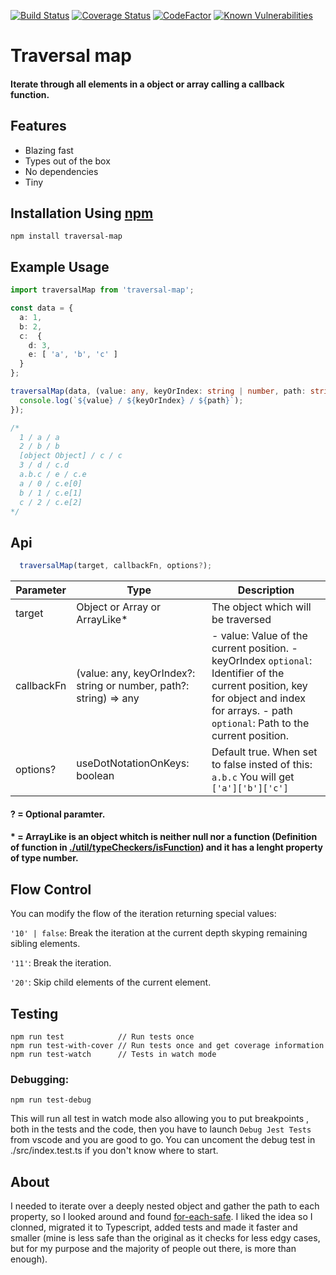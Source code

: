 [![Build Status](https://travis-ci.org/ElianCordoba/traversal-map.svg?branch=master)](https://travis-ci.org/ElianCordoba/traversal-map)
[![Coverage Status](https://coveralls.io/repos/github/ElianCordoba/traversal-map/badge.svg?branch=master)](https://coveralls.io/github/ElianCordoba/traversal-map?branch=master)
[![CodeFactor](https://www.codefactor.io/repository/github/eliancordoba/traversal-map/badge)](https://www.codefactor.io/repository/github/eliancordoba/traversal-map)
[![Known Vulnerabilities](https://snyk.io/test/github/ElianCordoba/traversal-map/badge.svg?targetFile=package.json)](https://snyk.io/test/github/ElianCordoba/traversal-map?targetFile=package.json)

# Traversal map

#### Iterate through all elements in a object or array calling a callback function.

## Features
- Blazing fast
- Types out of the box
- No dependencies
- Tiny

## Installation Using [npm](https://docs.npmjs.com/getting-started/installing-npm-packages-locally)

```
npm install traversal-map
```

## Example Usage

```typescript
import traversalMap from 'traversal-map';

const data = {
  a: 1,
  b: 2,
  c:  {
    d: 3,
    e: [ 'a', 'b', 'c' ]
  }
};

traversalMap(data, (value: any, keyOrIndex: string | number, path: string) => {
  console.log(`${value} / ${keyOrIndex} / ${path}`);
});

/*
  1 / a / a
  2 / b / b
  [object Object] / c / c
  3 / d / c.d
  a.b.c / e / c.e
  a / 0 / c.e[0]
  b / 1 / c.e[1]
  c / 2 / c.e[2]
*/
```
## Api

``` typescript 
  traversalMap(target, callbackFn, options?);
```

| Parameter   	| Type                                                             	| Description                                                                                                                                                                                	|
|-------------	|------------------------------------------------------------------	|--------------------------------------------------------------------------------------------------------------------------------------------------------------------------------------------	|
| target     	| Object or Array or ArrayLike*                                     	| The object which will be traversed                                                                                                                                                         	|
| callbackFn 	| (value: any, keyOrIndex?: string or number, path?: string) => any 	| - value: Value of the current position.  - keyOrIndex `optional`: Identifier of the current position, key for object and index for arrays.  - path `optional`: Path to the current position. 	|
| options?    	| useDotNotationOnKeys: boolean                                    	| Default true. When set to false insted of this: ` a.b.c `  You will get ` ['a']['b']['c'] `                                                                                                     	|


#### ? = Optional paramter.
#### * = ArrayLike is an object whitch is neither null nor a function (Definition of function in [./util/typeCheckers/isFunction](./src/utils/typeCheckers.ts#isFunction)) and it has a lenght property of type number.


## Flow Control

You can modify the flow of the iteration returning special values:

`'10' | false`: Break the iteration at the current depth skyping remaining sibling elements.

`'11'`: Break the iteration.

`'20'`: Skip child elements of the current element.

## Testing

```
npm run test            // Run tests once
npm run test-with-cover // Run tests once and get coverage information
npm run test-watch      // Tests in watch mode 
```

### Debugging:

```
npm run test-debug
```
This will run all test in watch mode also allowing you to put breakpoints , both in the tests and the code, then you have to launch `Debug Jest Tests` from vscode and you are good to go. You can uncoment the debug test in ./src/index.test.ts if you don't know where to start.

## About
I needed to iterate over a deeply nested object and gather the path to each property, so I looked around and found [for-each-safe](https://github.com/npetruzzelli/for-each-safe). I liked the idea so I clonned, migrated it to Typescript, added tests and made it faster and smaller (mine is less safe than the original as it checks for less edgy cases, but for my purpose and the majority of people out there, is more than enough).
